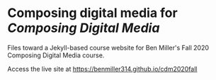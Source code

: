 # Composing digital media for *Composing Digital Media* 
Files toward a Jekyll-based course website for Ben Miller's Fall 2020 Composing Digital Media course.

Access the live site at https://benmiller314.github.io/cdm2020fall
